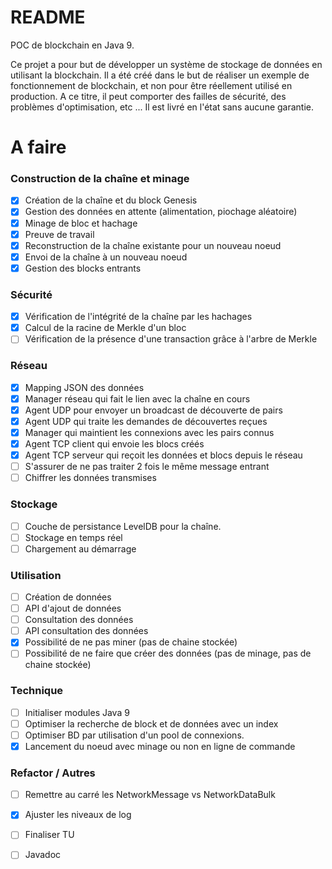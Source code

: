# README #

POC de blockchain en Java 9.

Ce projet a pour but de développer un système de stockage de données en utilisant la blockchain.
Il a été créé dans le but de réaliser un exemple de fonctionnement de blockchain, et non pour être réellement utilisé en production. A ce titre, il peut comporter des failles de sécurité, des problèmes d'optimisation, etc ... Il est livré en l'état sans aucune garantie.


# A faire

### Construction de la chaîne et minage
- [x] Création de la chaîne et du block Genesis
- [x] Gestion des données en attente (alimentation, piochage aléatoire)
- [x] Minage de bloc et hachage
- [x] Preuve de travail
- [x] Reconstruction de la chaîne existante pour un nouveau noeud
- [x] Envoi de la chaîne à un nouveau noeud
- [x] Gestion des blocks entrants

### Sécurité
- [x] Vérification de l'intégrité de la chaîne par les hachages
- [x] Calcul de la racine de Merkle d'un bloc
- [ ] Vérification de la présence d'une transaction grâce à l'arbre de Merkle

### Réseau
- [x] Mapping JSON des données
- [x] Manager réseau qui fait le lien avec la chaîne en cours
- [x] Agent UDP pour envoyer un broadcast de découverte de pairs
- [x] Agent UDP qui traite les demandes de découvertes reçues
- [x] Manager qui maintient les connexions avec les pairs connus
- [x] Agent TCP client qui envoie les blocs créés
- [x] Agent TCP serveur qui reçoit les données et blocs depuis le réseau
- [ ] S'assurer de ne pas traiter 2 fois le même message entrant
- [ ] Chiffrer les données transmises

### Stockage
- [ ] Couche de persistance LevelDB pour la chaîne.
- [ ] Stockage en temps réel
- [ ] Chargement au démarrage

### Utilisation
- [ ] Création de données
- [ ] API d'ajout de données
- [ ] Consultation des données
- [ ] API consultation des données
- [x] Possibilité de ne pas miner (pas de chaine stockée)
- [ ] Possibilité de ne faire que créer des données (pas de minage, pas de chaine stockée)

### Technique
- [ ] Initialiser modules Java 9
- [ ] Optimiser la recherche de block et de données avec un index
- [ ] Optimiser BD par utilisation d'un pool de connexions.
- [x] Lancement du noeud avec minage ou non en ligne de commande

### Refactor / Autres
- [ ] Remettre au carré les NetworkMessage vs NetworkDataBulk
- [x] Ajuster les niveaux de log
- [ ] Finaliser TU
- [ ] Javadoc

